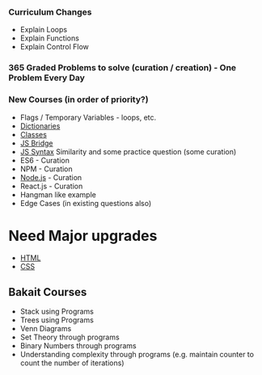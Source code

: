 ### Curriculum Changes
- Explain Loops
- Explain Functions
- Explain Control Flow

### 365 Graded Problems to solve (curation / creation) - One Problem Every Day

### New Courses (in order of priority?)
- Flags / Temporary Variables - loops, etc.
- [Dictionaries](classes-pdf/dictionary.pdf)
- [Classes](classes-pdf/classes.pdf) 
- [JS Bridge](classes-pdf/js1.pdf)
- [JS Syntax](classes-pdf/js2.pdf) Similarity and some practice question (some curation)
- ES6 - Curation
- NPM - Curation
- [Node.js](classes-pdf/nodejs.pdf) - Curation
- React.js - Curation
- Hangman like example
- Edge Cases (in existing questions also)

# Need Major upgrades
- [HTML](classes-pdf/html.pdf)
- [CSS](classes-pdf/css.pdf)

## Bakait Courses
- Stack using Programs
- Trees using Programs
- Venn Diagrams
- Set Theory through programs
- Binary Numbers through programs
- Understanding complexity through programs (e.g. maintain counter to count the number of iterations)
